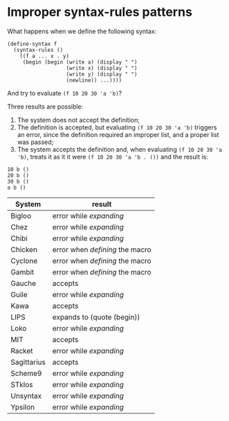 # Improper syntax-rules patterns

What happens when we define the following syntax:

```
(define-syntax f
  (syntax-rules ()
    ((f a ... x . y)
     (begin (begin (write a) (display " ")
                   (write x) (display " ")
                   (write y) (display " ")
                   (newline)) ...))))
```
And try to evaluate `(f 10 20 30 'a 'b)`?

Three results are possible:
1. The system does not accept the definition;
2. The definition is accepted, but evaluating `(f 10 20 30 'a 'b)` triggers an error, since the definition required an improper list, and a proper list was passed;
3. The system accepts the definition and, when evaluating `(f 10 20 30 'a 'b)`, treats it as it it were `(f 10 20 30 'a 'b . ())` and the result is:
```
10 b () 
20 b () 
30 b () 
a b () 
```

| System      | result                          |
|-------------|---------------------------------|
| Bigloo      | error while *expanding*         |
| Chez        | error while *expanding*         |
| Chibi       | error while *expanding*         |
| Chicken     | error when *defining* the macro |
| Cyclone     | error when *defining* the macro |
| Gambit      | error when *defining* the macro |
| Gauche      | accepts                         |
| Guile       | error while *expanding*         |
| Kawa        | accepts                         |
| LIPS        | expands to (quote (begin))      |
| Loko        | error while *expanding*         |
| MIT         | accepts                         |
| Racket      | error while *expanding*         |
| Sagittarius | accepts                         |
| Scheme9     | error while *expanding*         |
| STklos      | error while *expanding*         |
| Unsyntax    | error while *expanding*         |
| Ypsilon     | error while *expanding*         |
    
